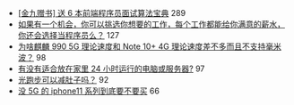 - [[金九赠书] 送 6 本前端程序员面试算法宝典](https://www.v2ex.com/t/601043) 289
- [如果有一个机会，你可以挑选你想要的工作，每个工作都能给你满意的薪水，你还会选择当程序员么？](https://www.v2ex.com/t/601092) 127
- [为啥麒麟 990 5G 理论速度和 Note 10+ 4G 理论速度差不多而且不支持毫米波？](https://www.v2ex.com/t/601018) 98
- [有没有适合放在家里 24 小时运行的电脑或服务器?](https://www.v2ex.com/t/601169) 97
- [光跑步可以减肚子吗？](https://www.v2ex.com/t/601032) 92
- [没 5G 的 iphone11 系列到底要不要买](https://www.v2ex.com/t/601064) 66